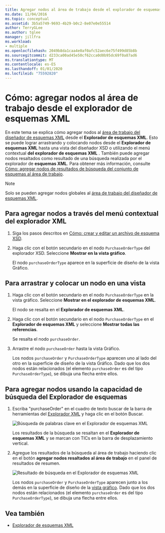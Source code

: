 ```yaml
---
title: Agregar nodos al área de trabajo desde el explorador de esquemas XML
ms.date: 11/04/2016
ms.topic: conceptual
ms.assetid: 3b5a5749-9693-4b29-b0c2-8e07e0e55514
author: TerryGLee
ms.author: tglee
manager: jillfra
ms.workload:
- multiple
ms.openlocfilehash: 2049b8da1caa4e0af0afc52aec6e75f499d85b8b
ms.sourcegitcommit: d233ca00ad45e50cf62cca0d0b95dc69f0a87ad6
ms.translationtype: MT
ms.contentlocale: es-ES
ms.lasthandoff: 01/01/2020
ms.locfileid: "75592820"
---
```

# <a name="how-to-add-nodes-to-the-workspace-from-the-xml-schema-explorer"></a>Cómo: agregar nodos al área de trabajo desde el explorador de esquemas XML

En este tema se explica cómo agregar nodos al [área de trabajo del diseñador de esquemas XML](../xml-tools/xml-schema-designer-workspace.md) desde el **Explorador de esquemas XML**. Esto se puede lograr arrastrando y colocando nodos desde el **Explorador de esquemas XML** hasta una vista del diseñador XSD o utilizando el menú contextual **del explorador de esquemas XML** . También puede agregar nodos resaltados como resultado de una búsqueda realizada por el explorador de **esquemas XML**. Para obtener más información, consulte [Cómo: agregar nodos de resultados de búsqueda del conjunto de esquemas al área de trabajo](../xml-tools/how-to-add-schema-set-search-result-nodes-to-the-workspace.md).

> [!NOTE]
> Solo se pueden agregar nodos globales al [área de trabajo del diseñador de esquemas XML](../xml-tools/xml-schema-designer-workspace.md).

## <a name="to-add-nodes-through-the-xml-explorer-context-menu"></a>Para agregar nodos a través del menú contextual del explorador XML

1. Siga los pasos descritos en [Cómo: crear y editar un archivo de esquema XSD](../xml-tools/how-to-create-and-edit-an-xsd-schema-file.md).

2. Haga clic con el botón secundario en el nodo `PurchaseOrderType` del explorador XSD. Seleccione **Mostrar en la vista gráfico**.

     El nodo `purchaseOrderType` aparece en la superficie de diseño de la vista Gráfico.

## <a name="to-drag-and-drop-a-node-on-to-a-view"></a>Para arrastrar y colocar un nodo en una vista

1. Haga clic con el botón secundario en el nodo `PurchaseOrderType` en la vista gráfico. Seleccione **Mostrar en el explorador de esquemas XML**.

     El nodo se resalta en el **Explorador de esquemas XML**.

2. Haga clic con el botón secundario en el nodo `PurchaseOrderType` en el **Explorador de esquemas XML** y seleccione **Mostrar todas las referencias**.

     Se resalta el nodo `purchaseOrder`.

3. Arrastre el nodo `purchaseOrder` hasta la vista Gráfico.

     Los nodos `purchaseOrder` y `PurchaseOrderType` aparecen uno al lado del otro en la superficie de diseño de la vista Gráfico. Dado que los dos nodos están relacionados (el elemento `purchaseOrder` es del tipo `PurchaseOrderType`), se dibuja una flecha entre ellos.

## <a name="to-add-nodes-using-the-schema-explorer-search-capability"></a>Para agregar nodos usando la capacidad de búsqueda del Explorador de esquemas

1. Escriba "purchaseOrder" en el cuadro de texto buscar de la barra de herramientas del [Explorador XML](../xml-tools/xml-schema-explorer.md) y haga clic en el botón Buscar.

     ![Búsqueda de palabras clave en el Explorador de esquemas XML](../xml-tools/media/schemaexplorersearch.gif)

     Los resultados de la búsqueda se resaltan en el **Explorador de esquemas XML** y se marcan con TICs en la barra de desplazamiento vertical.

2. Agregue los resultados de la búsqueda al área de trabajo haciendo clic en el botón **agregar nodos resaltados al área de trabajo** en el panel de resultados de resumen.

     ![Resultado de búsqueda en el Explorador de esquemas XML](../xml-tools/media/schemaexplorersearchresult.gif)

     Los nodos `purchaseOrder` y `PurchaseOrderType` aparecen junto a los demás en la superficie de diseño de la [vista gráfico](../xml-tools/graph-view.md). Dado que los dos nodos están relacionados (el elemento `purchaseOrder` es del tipo `PurchaseOrderType`), se dibuja una flecha entre ellos.

## <a name="see-also"></a>Vea también

- [Explorador de esquemas XML](../xml-tools/xml-schema-explorer.md)
